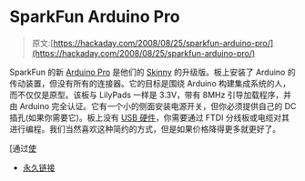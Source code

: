 # SparkFun Arduino Pro

> 原文:[https://hackaday.com/2008/08/25/sparkfun-arduino-pro/](https://hackaday.com/2008/08/25/sparkfun-arduino-pro/)

SparkFun 的新 [Arduino Pro](http://www.sparkfun.com/commerce/product_info.php?products_id=8783) 是他们的 [Skinny](http://www.sparkfun.com/commerce/product_info.php?products_id=8689) 的升级版。板上安装了 Arduino 的传动装置，但没有所有的连接器。它的目标是围绕 Arduino 构建集成系统的人，而不仅仅是原型。该板与 LilyPads 一样是 3.3V，带有 8MHz 引导加载程序，并由 Arduino 完全认证。它有一个小的侧面安装电源开关，但你必须提供自己的 DC 插孔(如果你需要它)。板上没有 [USB 硬件](http://www.mahalo.com/USB "USB - Mahalo")，你需要通过 FTDI 分线板或电缆对其进行编程。我们当然喜欢这种简约的方式，但是如果价格降得更多就更好了。

[通过[使](http://blog.makezine.com/archive/2008/08/arduino_pro_33v8mhz.html)

*   [永久链接](http://www.sparkfun.com/commerce/product_info.php?products_id=8783)